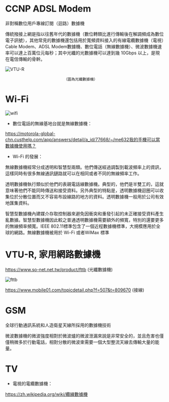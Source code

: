 # CCNP ADSL Modem
非對稱數位用戶專線訂閱（迴路）數據機

傳統撥接上網是指以往舊年代的數據機（數位轉類比進行傳輸後在解調頻成為數位電子訊號），其他常見的數據機還包括用於寬頻資料接入的有線電纜數據機（電視）Cable Modem、ADSL Modem數據機、數位電話（無線數據機）、微波數據機速率可以達上百萬位元每秒；其中光纖的光數據機可以達到幾 10Gbps 以上，是現在電信傳輸的骨幹。



![VTU-R](https://www.so-net.net.tw/rwd/images/product/pic_fttb.jpg)

                              （圖為光纖數據機）


# Wi-Fi

![wifi](https://d2lfcsub12kx0l.cloudfront.net/tw/article/img/202002/2020020313210385535_ExtraLargeSize-640x640.jpg)

* 數位電話的無線基地台就是無線數據機：

https://motorola-global-chn.custhelp.com/app/answers/detail/a_id/77668/~/me632我的手機可以當數據機使用嗎？

* Wi-Fi 的發展：

無線數據機經常分成透明和智慧型兩類。他們傳送經過調製到載波頻率上的資訊，這樣同時有很多無線通訊鏈路就可以在相同或者不同的無線頻率工作。

透明數據機執行類似於他們的表親電話線數據機。典型的，他們是半雙工的，這就意味著他們不能同時傳送和接受資料。另外典型的特點是，透明數據機迴圈可以收集位於分散位置而又不容易布設線路的地方的資料。透明數據機一般用於公司有效地匯集資料。

智慧型數據機內建媒介存取控制器來避免因衝突和重發引起的未正確接受資料產生亂數據。智慧型數據機因此較之普通透明數據機需要額外的頻寬，特別的還要更多的無線頻率頻寬。IEEE 802.11標準包含了一個近程數據機標準，大規模應用於全球的網路。無線數據機被用於 Wi-Fi 或者WiMax 標準

# VTU-R, 家用網路數據機

https://www.so-net.net.tw/product/fttb (光纖數據機)

![fttb](https://www.so-net.net.tw/rwd/images/product/hardware_fttbmodem.jpg)

https://www.mobile01.com/topicdetail.php?f=507&t=809670 (接線)


# GSM

全球行動通訊系統和人造衛星天線所採用的數據機技術

微波數據機的微波強度相對於微波爐的微波泄漏來說是非常安全的，並且危害也僅僅稍微多於行動電話，相對分散的微波束需要一個大型整流天線去傳輸大量的能量。


# TV

* 電視的電纜數據機：

https://zh.wikipedia.org/wiki/纜線數據機
